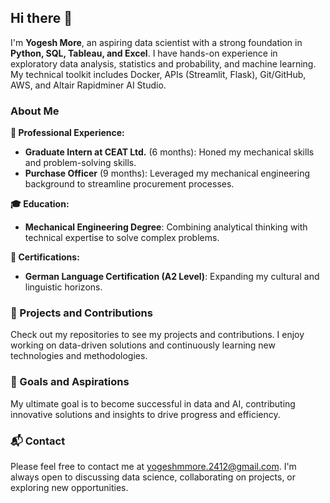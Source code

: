 ## Hi there 👋

I'm **Yogesh More**, an aspiring data scientist with a strong foundation in **Python, SQL, Tableau, and Excel**. I have hands-on experience in exploratory data analysis, statistics and probability, and machine learning. My technical toolkit includes Docker, APIs (Streamlit, Flask), Git/GitHub, AWS, and Altair Rapidminer AI Studio.

### About Me

**💼 Professional Experience:**
- **Graduate Intern at CEAT Ltd.** (6 months): Honed my mechanical skills and problem-solving skills.
- **Purchase Officer** (9 months): Leveraged my mechanical engineering background to streamline procurement processes.

**🎓 Education:**
- **Mechanical Engineering Degree**: Combining analytical thinking with technical expertise to solve complex problems.

**📜 Certifications:**
- **German Language Certification (A2 Level)**: Expanding my cultural and linguistic horizons.

### 🚀 Projects and Contributions

Check out my repositories to see my projects and contributions. I enjoy working on data-driven solutions and continuously learning new technologies and methodologies.

### 🎯 Goals and Aspirations

My ultimate goal is to become successful in data and AI, contributing innovative solutions and insights to drive progress and efficiency.

### 📬 Contact

Please feel free to contact me at [yogeshmmore.2412@gmail.com](mailto:yogeshmmore.2412@gmail.com). I'm always open to discussing data science, collaborating on projects, or exploring new opportunities.
```

